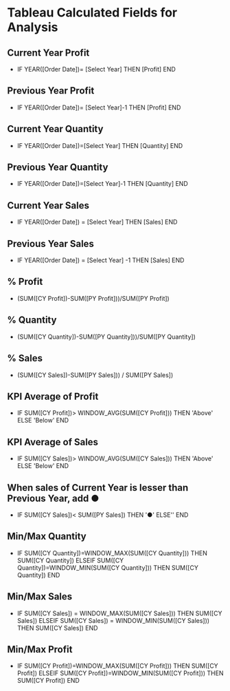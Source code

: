 # Tableau Calculated Fields for Analysis
## Current Year Profit  
 - IF YEAR([Order Date])= [Select Year] 
THEN [Profit] 
END  

## Previous Year Profit  
 - IF YEAR([Order Date])= [Select Year]-1 
THEN [Profit] 
END  

## Current Year Quantity  
 - IF YEAR([Order Date])=[Select Year] THEN [Quantity] END  

## Previous Year Quantity  
 - IF YEAR([Order Date])=[Select Year]-1 THEN [Quantity] END  

## Current Year Sales  
 - IF YEAR([Order Date]) = [Select Year] THEN [Sales] END  

## Previous Year Sales  
 - IF YEAR([Order Date]) = [Select Year] -1 THEN [Sales] END  

## % Profit  
 - (SUM([CY Profit])-SUM([PY Profit]))/SUM([PY Profit])  

## % Quantity  
 - (SUM([CY Quantity])-SUM([PY Quantity]))/SUM([PY Quantity])  

## % Sales  
 - (SUM([CY Sales])-SUM([PY Sales])) / SUM([PY Sales])
   
## KPI Average of Profit  
 - IF SUM([CY Profit])> WINDOW_AVG(SUM([CY Profit])) THEN 'Above' ELSE 'Below' END  

## KPI Average of Sales  
 - IF SUM([CY Sales])> WINDOW_AVG(SUM([CY Sales])) THEN 'Above' ELSE 'Below' END  

## When sales of Current Year is lesser than Previous Year, add ●  
 - IF SUM([CY Sales])< SUM([PY Sales]) THEN '●' ELSE'' END  

## Min/Max Quantity  
 - IF SUM([CY Quantity])=WINDOW_MAX(SUM([CY Quantity])) THEN SUM([CY Quantity]) ELSEIF SUM([CY Quantity])=WINDOW_MIN(SUM([CY Quantity])) THEN SUM([CY Quantity]) END  

## Min/Max Sales  
 - IF SUM([CY Sales]) = WINDOW_MAX(SUM([CY Sales])) THEN SUM([CY Sales]) ELSEIF SUM([CY Sales]) = WINDOW_MIN(SUM([CY Sales])) THEN SUM([CY Sales]) END  

## Min/Max Profit  
 - IF SUM([CY Profit])=WINDOW_MAX(SUM([CY Profit])) THEN SUM([CY Profit]) ELSEIF SUM([CY Profit])=WINDOW_MIN(SUM([CY Profit])) THEN SUM([CY Profit]) END  

